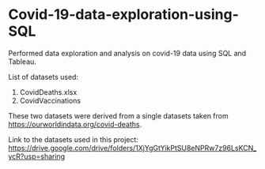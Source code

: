 # Covid-19-data-exploration-using-SQL
Performed data exploration and analysis on covid-19 data using SQL and Tableau.

List of datasets used:
1. CovidDeaths.xlsx
2. CovidVaccinations

These two datasets were derived from a single datasets taken from https://ourworldindata.org/covid-deaths.

Link to the datasets used in this project: https://drive.google.com/drive/folders/1XjYgGtYikPtSU8eNPRw7z96LsKCN_ycR?usp=sharing
